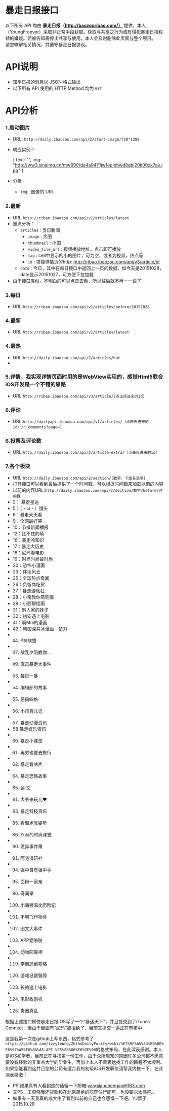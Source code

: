 # 暴走日报接口
以下所有 API 均由 __暴走日报（http://baozouribao.com/）__ 提供，本人（YoungFroever）采取非正常手段获取。获取与共享之行为或有侵犯暴走日报权益的嫌疑。若被告知需停止共享与使用，本人会及时删除此页面与整个项目。  
请您暸解相关情况，并遵守暴走日报协议。

# API说明
* 知乎日报的消息以 JSON 格式输出
* 以下所有 API 使用的 HTTP Method 均为 `GET`

# API分析

### 1.启动图片
* URL: `http://daily.ibaozou.com/api/2/start-image/720*1280`  

* 响应实例：

  {
            text: "",
            img: "http://ww3.sinaimg.cn/mw690/da4a9471jw1eplohwd8gbj20k00zk7ae.jpg"
        }  

* 分析：
    * `img` : 图像的 URL

 ### 2.最新
 * URL:`http://ribao.ibaozou.com/api/v1/articles/latest`
* 重点分析：
    * `articles` : 当日新闻
        * `image` : 大图
        * `thumbnail` : 小图
        * `video_file_url` : 视频播放地址，点击即可播放
        * `tag` : cell中显示的小的图片，可为空，或者为视频，热点等
        * `id` : 拼接详情页的http: http://ribao.ibaozou.com/api/v3/article/id
    * `date` : 今日，其中在每日接口中返回上一页的数据，如今天是20151028，date显示20151027，可方便下拉加载
* 由于接口类似，不明白的可以点击去看，所以往后就不再一一说了

### 3.每日
* URL:`http://ribao.ibaozou.com/api/v1/articles/before/20151028`

### 4.最新
* URL:`http://ribao.ibaozou.com/api/v1/articles/latest`

### 4.最热
* URL:`http://daily.ibaozou.com/api/2/articles/hot`
* 
### 5.详情，我实现详情页面时用的是WebView实现的，感觉Html5联合iOS开发是一个不错的思路
* URL:`http://ribao.ibaozou.com/api/v3/article/(点击传进来的id)`

### 6.评论
* URL:`http://dailyapi.ibaozou.com/api/v1/articles/（点击传进来的id）/n_comments?page=1`

### 6.投票及评论数
* URL:`http://daily.ibaozou.com/api/2/article-extra/（点击传进来的id）`

### 7.各个板块
* URL:`http://daily.ibaozou.com/api/2/section/(数字，下面有说明)`
* 打开接口可以看到最后提供了一个时间戳，可以根据时间戳来加载以前的内容
* 以前的内容URL:`http://daily.ibaozou.com/api/2/section/数字/before/时间戳`
* 2： 暴走星运
* 5：（・ω・）馒头
* 6：暴走天天看
* 9：全网最好笑
* 10：节操新闻播报
* 12：扛不住的萌
* 16：暴走冷知识
* 17：暴走大历史
* 18：尼玛看电影
* 19：时尚时尚最时尚
* 20：恐怖小漫画
* 23：体坛风云
* 25：全球热点奇闻
* 26：负智商吃货
* 27：暴走游戏狂
* 28：小宝教你简笔画
* 29：小顾聊绘画
* 31：别人家的妹子
* 32：初安遇上电影
* 41：啊Mui的漫画
* 42：韩国深井冰漫画 - 楚力
* 44. P神联盟
* 47. 战乱夕阳教你…
* 49. 直击暴走大事件
* 53. 每日一暴	
* 54. 编辑部的故事
* 55. 恶搞四格
* 56. 小鸡育儿记
* 57. 暴走动漫资讯
* 58  暴走娱乐资讯
* 60. 暴走小课堂
* 61. 再穷也要去旅行
* 62. 暴走看啥片
* 64. 暴走恐怖故事
* 65. 读·文
* 81. 大爷来玩儿❤
* 83. 暴走科技资讯
* 85. 看魔术涨姿势
* 86. Yuki的时尚课堂
* 90. 诡异事件簙
* 91. 阿宅漫研社
* 94. 强中自有强中手
* 95. 面粉一家亲
* 96. 奇闻录
* 100. 小海狮温比历险记
* 101. 不明飞行物体
* 102. 图文大事件
* 103. APP爱啪啪
* 104. 动物园真相
* 119. 学霸追剧攻略
* 120. 游戏拯救智障
* 123. 长袖遇上电影
* 124. 电影收割机
* 125. 贵圈真乱

根据上述接口模仿暴走日报iOS写了一个“暴迷天下"，并且提交到了iTunes Connect，但由于里面有“尼玛”被拒绝了，目前又提交一遍正在审核中

这是我第一次在github上写东西，格式参考了`https://github.com/izzyleung/ZhihuDailyPurify/wiki/%E7%9F%A5%E4%B9%8E%E6%97%A5%E6%8A%A5-API-%E5%88%86%E6%9E%90`的格式布局，在此深表感谢。本人是iOS初学者，目前正在寻找第一份工作，由于众所周知的原因许多公司都不愿意要没有经验的非重点大学的毕业生，再加上本人不善表达找工作的路程不太顺利。如果您能看到这并且您的公司有适合我的初级iOS开发职位请帮我内推一下，在此深表感激！
* PS:如果真有人看到这的话留一下邮箱:yangjianchengan@163.com
* 又PS：工资够我还贷款和在北京简单的吃穿住行即可，也没要求太高吧。。
* 如果有一天我真的成大牛了看到以前的自己也会感慨一下吧。YJ留于2015.10.28
